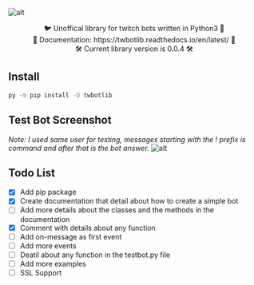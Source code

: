 ![alt](https://i.imgur.com/G5fKROA.jpg)

<p align="center">
  🐦 Unoffical library for twitch bots written in Python3 🤖<br/>
  📄 Documentation: https://twbotlib.readthedocs.io/en/latest/ 📄<br/>
  🛠 Current library version is 0.0.4 🛠
</p>

## Install ##

```bat
py -m pip install -U twbotlib
```

## Test Bot Screenshot ##
*Note: I used same user for testing, messages starting with the ! prefix is command and after that is the bot answer.*
![alt](https://i.imgur.com/yt4VKhW.png)

## Todo List ##
-  [x] Add pip package
-  [x] Create documentation that detail about how to create a simple bot
-  [ ] Add more details about the classes and the methods in the documentation
-  [x] Comment with details about any function
-  [ ] Add on-message as first event
-  [ ] Add more events
-  [ ] Deatil about any function in the testbot.py file
-  [ ] Add more examples
-  [ ] SSL Support
